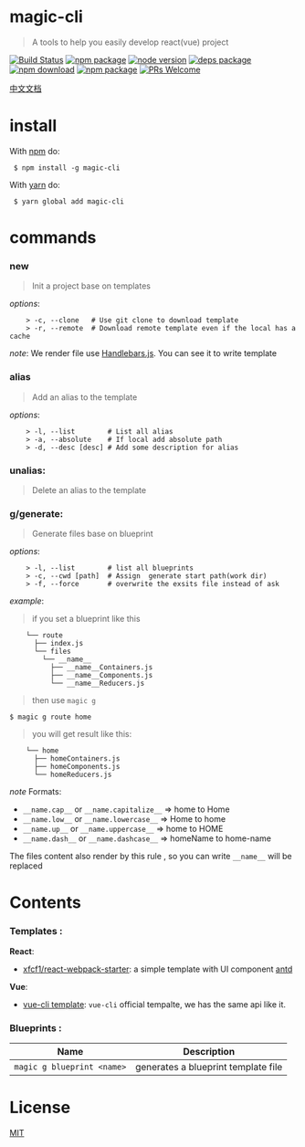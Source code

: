 
# magic-cli  
> A tools to help you easily develop react(vue) project

[![Build Status](https://travis-ci.org/magic-FE/magic-cli.svg?branch=master)](https://travis-ci.org/magic-FE/magic-cli)
[![npm package][npm]][npm-url]
[![node version][node]][node-url]
[![deps package][deps]][deps-url]
[![npm download][npm-download]][npm-download-url]
[![npm package][license]][license-url]
[![PRs Welcome](https://img.shields.io/badge/PRs-welcome-brightgreen.svg)](https://github.com/magic-FE/magic-cli)  

[中文文档](README-zh.md)

# install  
With [npm](https://npmjs.org) do:  
```
 $ npm install -g magic-cli
```

With [yarn](https://yarnpkg.com/) do:
```
 $ yarn global add magic-cli
```
# commands  
###  new
> Init a project base on templates

_options_:
```
    > -c, --clone   # Use git clone to download template
    > -r, --remote  # Download remote template even if the local has a cache  
```

_note_: 
We render file use [Handlebars.js](https://github.com/wycats/handlebars.js). You can see it to write template


###  alias  
> Add an alias to the template

_options_:
```
    > -l, --list        # List all alias 
    > -a, --absolute    # If local add absolute path  
    > -d, --desc [desc] # Add some description for alias  
```

###  unalias:
> Delete an alias to the template

###  g/generate:
> Generate files base on blueprint  

_options_:
```
    > -l, --list        # list all blueprints
    > -c, --cwd [path]  # Assign  generate start path(work dir)
    > -f, --force       # overwrite the exsits file instead of ask  
```

_example_: 
> if you set a blueprint like this  

```
    └── route            
      ├── index.js
      └── files
        └── __name__  
          ├── __name__Containers.js
          ├── __name__Components.js
          └── __name__Reducers.js
```

> then use `magic g`  

```
$ magic g route home
```

> you will get result like this:  

```
    └── home
      ├── homeContainers.js
      ├── homeComponents.js
      └── homeReducers.js
```

_note_
Formats:

- `__name.cap__`  or `__name.capitalize__`   => home to Home
- `__name.low__`  or `__name.lowercase__`   => Home to home
- `__name.up__`   or `__name.uppercase__`    => home to HOME
- `__name.dash__` or `__name.dashcase__`  => homeName to home-name

The files content also render by this rule , so you can write `__name__` will be replaced
# Contents 
### Templates :
__React__:  
- [xfcf1/react-webpack-starter](https://github.com/xfcf1/react-webpack-starter): a simple template with UI component  [antd](https://github.com/ant-design/ant-design) 
  
__Vue__:  
- [vue-cli template](https://github.com/vuejs/vue-cli#official-templates): `vue-cli` official tempalte, we has the same api like it.

### Blueprints :
|Name|Description|
|---|---|
|`magic g blueprint <name>`|generates a blueprint template file|



# License 

[MIT][license-url]

[npm]: https://img.shields.io/npm/v/magic-cli.svg
[npm-url]: https://www.npmjs.com/package/magic-cli

[node]: https://img.shields.io/node/v/magic-cli.svg
[node-url]: https://nodejs.org

[deps]: https://img.shields.io/david/magic-FE/magic-cli.svg
[deps-url]: https://david-dm.org/magic-FE/magic-cli

[npm-download-url]: https://npmjs.com/package/magic-cli
[npm-download]: https://img.shields.io/npm/dm/magic-cli.svg

[license-url]: https://github.com/magic-FE/magic-cli/blob/master/LICENSE
[license]: http://img.shields.io/npm/l/magic-cli.svg?style=flat

